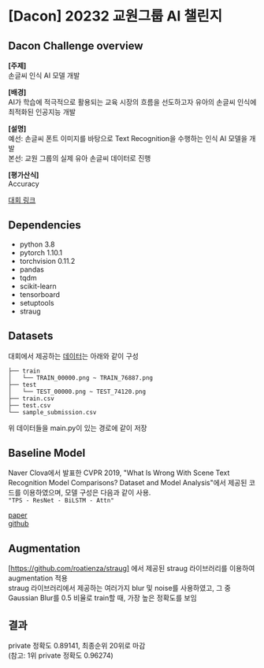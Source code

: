# [Dacon] 20232 교원그룹 AI 챌린지
## Dacon Challenge overview
**[주제]**<br/>
손글씨 인식 AI 모델 개발

**[배경]**<br/>
AI가 학습에 적극적으로 활용되는 교육 시장의 흐름을 선도하고자 유아의 손글씨 인식에 최적화된 인공지능 개발

**[설명]**<br/>
예선: 손글씨 폰트 이미지를 바탕으로 Text Recognition을 수행하는 인식 AI 모델을 개발<br/>
본선: 교원 그룹의 실제 유아 손글씨 데이터로 진행

**[평가산식]**<br/>
Accuracy

[대회 링크](https://dacon.io/competitions/official/236042/overview/description)

## Dependencies
- python 3.8
- pytorch 1.10.1
- torchvision 0.11.2
- pandas
- tqdm 
- scikit-learn
- tensorboard
- setuptools
- straug

## Datasets
대회에서 제공하는 [데이터](https://dacon.io/competitions/official/236042/data)는 아래와 같이 구성
```
├── train
│   └── TRAIN_00000.png ~ TRAIN_76887.png
├── test
│   └── TEST_00000.png ~ TEST_74120.png
├── train.csv
├── test.csv
└── sample_submission.csv
```
위 데이터들을 main.py이 있는 경로에 같이 저장

## Baseline Model
Naver Clova에서 발표한 CVPR 2019, "What Is Wrong With Scene Text Recognition Model Comparisons? Dataset and Model Analysis"에서 제공된 코드를 이용하였으며, 모델 구성은 다음과 같이 사용.<br/>
`"TPS - ResNet - BiLSTM - Attn"`<br/>

[paper](https://arxiv.org/abs/1904.01906)<br/>
[github](https://github.com/clovaai/deep-text-recognition-benchmark)<br/>

## Augmentation
[https://github.com/roatienza/straug] 에서 제공된 straug 라이브러리를 이용하여 augmentation 적용<br/>
straug 라이브러리에서 제공하는 여러가지 blur 및 noise를 사용하였고, 그 중 Gaussian Blur를 0.5 비율로 train할 때, 가장 높은 정확도를 보임

## 결과
private 정확도 0.89141, 최종순위 20위로 마감<br/>
(참고: 1위 private 정확도 0.96274)
